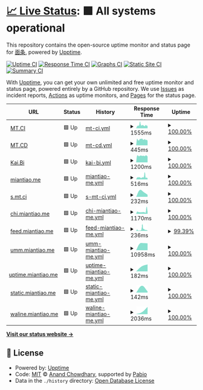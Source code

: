 # [📈 Live Status](https://uptime.miantiao.me): <!--live status--> **🟩 All systems operational**

This repository contains the open-source uptime monitor and status page for [面条](https://mt.ci), powered by [Upptime](https://github.com/upptime/upptime).

[![Uptime CI](https://github.com/ccbikai/upptime/workflows/Uptime%20CI/badge.svg)](https://github.com/ccbikai/upptime/actions?query=workflow%3A%22Uptime+CI%22)
[![Response Time CI](https://github.com/ccbikai/upptime/workflows/Response%20Time%20CI/badge.svg)](https://github.com/ccbikai/upptime/actions?query=workflow%3A%22Response+Time+CI%22)
[![Graphs CI](https://github.com/ccbikai/upptime/workflows/Graphs%20CI/badge.svg)](https://github.com/ccbikai/upptime/actions?query=workflow%3A%22Graphs+CI%22)
[![Static Site CI](https://github.com/ccbikai/upptime/workflows/Static%20Site%20CI/badge.svg)](https://github.com/ccbikai/upptime/actions?query=workflow%3A%22Static+Site+CI%22)
[![Summary CI](https://github.com/ccbikai/upptime/workflows/Summary%20CI/badge.svg)](https://github.com/ccbikai/upptime/actions?query=workflow%3A%22Summary+CI%22)

With [Upptime](https://upptime.js.org), you can get your own unlimited and free uptime monitor and status page, powered entirely by a GitHub repository. We use [Issues](https://github.com/ccbikai/upptime/issues) as incident reports, [Actions](https://github.com/ccbikai/upptime/actions) as uptime monitors, and [Pages](https://uptime.miantiao.me) for the status page.

<!--start: status pages-->
<!-- This summary is generated by Upptime (https://github.com/upptime/upptime) -->
<!-- Do not edit this manually, your changes will be overwritten -->
<!-- prettier-ignore -->
| URL | Status | History | Response Time | Uptime |
| --- | ------ | ------- | ------------- | ------ |
| <img alt="" src="https://icons.duckduckgo.com/ip3/mt.ci.ico" height="13"> [MT.CI](https://mt.ci) | 🟩 Up | [mt-ci.yml](https://github.com/ccbikai/upptime/commits/HEAD/history/mt-ci.yml) | <details><summary><img alt="Response time graph" src="./graphs/mt-ci/response-time-week.png" height="20"> 1555ms</summary><br><a href="https://uptime.miantiao.me/history/mt-ci"><img alt="Response time 1555" src="https://img.shields.io/endpoint?url=https%3A%2F%2Fraw.githubusercontent.com%2Fccbikai%2Fupptime%2FHEAD%2Fapi%2Fmt-ci%2Fresponse-time.json"></a><br><a href="https://uptime.miantiao.me/history/mt-ci"><img alt="24-hour response time 1503" src="https://img.shields.io/endpoint?url=https%3A%2F%2Fraw.githubusercontent.com%2Fccbikai%2Fupptime%2FHEAD%2Fapi%2Fmt-ci%2Fresponse-time-day.json"></a><br><a href="https://uptime.miantiao.me/history/mt-ci"><img alt="7-day response time 1555" src="https://img.shields.io/endpoint?url=https%3A%2F%2Fraw.githubusercontent.com%2Fccbikai%2Fupptime%2FHEAD%2Fapi%2Fmt-ci%2Fresponse-time-week.json"></a><br><a href="https://uptime.miantiao.me/history/mt-ci"><img alt="30-day response time 1555" src="https://img.shields.io/endpoint?url=https%3A%2F%2Fraw.githubusercontent.com%2Fccbikai%2Fupptime%2FHEAD%2Fapi%2Fmt-ci%2Fresponse-time-month.json"></a><br><a href="https://uptime.miantiao.me/history/mt-ci"><img alt="1-year response time 1555" src="https://img.shields.io/endpoint?url=https%3A%2F%2Fraw.githubusercontent.com%2Fccbikai%2Fupptime%2FHEAD%2Fapi%2Fmt-ci%2Fresponse-time-year.json"></a></details> | <details><summary><a href="https://uptime.miantiao.me/history/mt-ci">100.00%</a></summary><a href="https://uptime.miantiao.me/history/mt-ci"><img alt="All-time uptime 100.00%" src="https://img.shields.io/endpoint?url=https%3A%2F%2Fraw.githubusercontent.com%2Fccbikai%2Fupptime%2FHEAD%2Fapi%2Fmt-ci%2Fuptime.json"></a><br><a href="https://uptime.miantiao.me/history/mt-ci"><img alt="24-hour uptime 100.00%" src="https://img.shields.io/endpoint?url=https%3A%2F%2Fraw.githubusercontent.com%2Fccbikai%2Fupptime%2FHEAD%2Fapi%2Fmt-ci%2Fuptime-day.json"></a><br><a href="https://uptime.miantiao.me/history/mt-ci"><img alt="7-day uptime 100.00%" src="https://img.shields.io/endpoint?url=https%3A%2F%2Fraw.githubusercontent.com%2Fccbikai%2Fupptime%2FHEAD%2Fapi%2Fmt-ci%2Fuptime-week.json"></a><br><a href="https://uptime.miantiao.me/history/mt-ci"><img alt="30-day uptime 100.00%" src="https://img.shields.io/endpoint?url=https%3A%2F%2Fraw.githubusercontent.com%2Fccbikai%2Fupptime%2FHEAD%2Fapi%2Fmt-ci%2Fuptime-month.json"></a><br><a href="https://uptime.miantiao.me/history/mt-ci"><img alt="1-year uptime 100.00%" src="https://img.shields.io/endpoint?url=https%3A%2F%2Fraw.githubusercontent.com%2Fccbikai%2Fupptime%2FHEAD%2Fapi%2Fmt-ci%2Fuptime-year.json"></a></details>
| <img alt="" src="https://icons.duckduckgo.com/ip3/mt.cd.ico" height="13"> [MT.CD](https://mt.cd) | 🟩 Up | [mt-cd.yml](https://github.com/ccbikai/upptime/commits/HEAD/history/mt-cd.yml) | <details><summary><img alt="Response time graph" src="./graphs/mt-cd/response-time-week.png" height="20"> 445ms</summary><br><a href="https://uptime.miantiao.me/history/mt-cd"><img alt="Response time 445" src="https://img.shields.io/endpoint?url=https%3A%2F%2Fraw.githubusercontent.com%2Fccbikai%2Fupptime%2FHEAD%2Fapi%2Fmt-cd%2Fresponse-time.json"></a><br><a href="https://uptime.miantiao.me/history/mt-cd"><img alt="24-hour response time 390" src="https://img.shields.io/endpoint?url=https%3A%2F%2Fraw.githubusercontent.com%2Fccbikai%2Fupptime%2FHEAD%2Fapi%2Fmt-cd%2Fresponse-time-day.json"></a><br><a href="https://uptime.miantiao.me/history/mt-cd"><img alt="7-day response time 445" src="https://img.shields.io/endpoint?url=https%3A%2F%2Fraw.githubusercontent.com%2Fccbikai%2Fupptime%2FHEAD%2Fapi%2Fmt-cd%2Fresponse-time-week.json"></a><br><a href="https://uptime.miantiao.me/history/mt-cd"><img alt="30-day response time 445" src="https://img.shields.io/endpoint?url=https%3A%2F%2Fraw.githubusercontent.com%2Fccbikai%2Fupptime%2FHEAD%2Fapi%2Fmt-cd%2Fresponse-time-month.json"></a><br><a href="https://uptime.miantiao.me/history/mt-cd"><img alt="1-year response time 445" src="https://img.shields.io/endpoint?url=https%3A%2F%2Fraw.githubusercontent.com%2Fccbikai%2Fupptime%2FHEAD%2Fapi%2Fmt-cd%2Fresponse-time-year.json"></a></details> | <details><summary><a href="https://uptime.miantiao.me/history/mt-cd">100.00%</a></summary><a href="https://uptime.miantiao.me/history/mt-cd"><img alt="All-time uptime 100.00%" src="https://img.shields.io/endpoint?url=https%3A%2F%2Fraw.githubusercontent.com%2Fccbikai%2Fupptime%2FHEAD%2Fapi%2Fmt-cd%2Fuptime.json"></a><br><a href="https://uptime.miantiao.me/history/mt-cd"><img alt="24-hour uptime 100.00%" src="https://img.shields.io/endpoint?url=https%3A%2F%2Fraw.githubusercontent.com%2Fccbikai%2Fupptime%2FHEAD%2Fapi%2Fmt-cd%2Fuptime-day.json"></a><br><a href="https://uptime.miantiao.me/history/mt-cd"><img alt="7-day uptime 100.00%" src="https://img.shields.io/endpoint?url=https%3A%2F%2Fraw.githubusercontent.com%2Fccbikai%2Fupptime%2FHEAD%2Fapi%2Fmt-cd%2Fuptime-week.json"></a><br><a href="https://uptime.miantiao.me/history/mt-cd"><img alt="30-day uptime 100.00%" src="https://img.shields.io/endpoint?url=https%3A%2F%2Fraw.githubusercontent.com%2Fccbikai%2Fupptime%2FHEAD%2Fapi%2Fmt-cd%2Fuptime-month.json"></a><br><a href="https://uptime.miantiao.me/history/mt-cd"><img alt="1-year uptime 100.00%" src="https://img.shields.io/endpoint?url=https%3A%2F%2Fraw.githubusercontent.com%2Fccbikai%2Fupptime%2FHEAD%2Fapi%2Fmt-cd%2Fuptime-year.json"></a></details>
| <img alt="" src="https://icons.duckduckgo.com/ip3/kai.bi.ico" height="13"> [Kai.Bi](https://kai.bi) | 🟩 Up | [kai-bi.yml](https://github.com/ccbikai/upptime/commits/HEAD/history/kai-bi.yml) | <details><summary><img alt="Response time graph" src="./graphs/kai-bi/response-time-week.png" height="20"> 1200ms</summary><br><a href="https://uptime.miantiao.me/history/kai-bi"><img alt="Response time 1200" src="https://img.shields.io/endpoint?url=https%3A%2F%2Fraw.githubusercontent.com%2Fccbikai%2Fupptime%2FHEAD%2Fapi%2Fkai-bi%2Fresponse-time.json"></a><br><a href="https://uptime.miantiao.me/history/kai-bi"><img alt="24-hour response time 1250" src="https://img.shields.io/endpoint?url=https%3A%2F%2Fraw.githubusercontent.com%2Fccbikai%2Fupptime%2FHEAD%2Fapi%2Fkai-bi%2Fresponse-time-day.json"></a><br><a href="https://uptime.miantiao.me/history/kai-bi"><img alt="7-day response time 1200" src="https://img.shields.io/endpoint?url=https%3A%2F%2Fraw.githubusercontent.com%2Fccbikai%2Fupptime%2FHEAD%2Fapi%2Fkai-bi%2Fresponse-time-week.json"></a><br><a href="https://uptime.miantiao.me/history/kai-bi"><img alt="30-day response time 1200" src="https://img.shields.io/endpoint?url=https%3A%2F%2Fraw.githubusercontent.com%2Fccbikai%2Fupptime%2FHEAD%2Fapi%2Fkai-bi%2Fresponse-time-month.json"></a><br><a href="https://uptime.miantiao.me/history/kai-bi"><img alt="1-year response time 1200" src="https://img.shields.io/endpoint?url=https%3A%2F%2Fraw.githubusercontent.com%2Fccbikai%2Fupptime%2FHEAD%2Fapi%2Fkai-bi%2Fresponse-time-year.json"></a></details> | <details><summary><a href="https://uptime.miantiao.me/history/kai-bi">100.00%</a></summary><a href="https://uptime.miantiao.me/history/kai-bi"><img alt="All-time uptime 100.00%" src="https://img.shields.io/endpoint?url=https%3A%2F%2Fraw.githubusercontent.com%2Fccbikai%2Fupptime%2FHEAD%2Fapi%2Fkai-bi%2Fuptime.json"></a><br><a href="https://uptime.miantiao.me/history/kai-bi"><img alt="24-hour uptime 100.00%" src="https://img.shields.io/endpoint?url=https%3A%2F%2Fraw.githubusercontent.com%2Fccbikai%2Fupptime%2FHEAD%2Fapi%2Fkai-bi%2Fuptime-day.json"></a><br><a href="https://uptime.miantiao.me/history/kai-bi"><img alt="7-day uptime 100.00%" src="https://img.shields.io/endpoint?url=https%3A%2F%2Fraw.githubusercontent.com%2Fccbikai%2Fupptime%2FHEAD%2Fapi%2Fkai-bi%2Fuptime-week.json"></a><br><a href="https://uptime.miantiao.me/history/kai-bi"><img alt="30-day uptime 100.00%" src="https://img.shields.io/endpoint?url=https%3A%2F%2Fraw.githubusercontent.com%2Fccbikai%2Fupptime%2FHEAD%2Fapi%2Fkai-bi%2Fuptime-month.json"></a><br><a href="https://uptime.miantiao.me/history/kai-bi"><img alt="1-year uptime 100.00%" src="https://img.shields.io/endpoint?url=https%3A%2F%2Fraw.githubusercontent.com%2Fccbikai%2Fupptime%2FHEAD%2Fapi%2Fkai-bi%2Fuptime-year.json"></a></details>
| <img alt="" src="https://icons.duckduckgo.com/ip3/miantiao.me.ico" height="13"> [miantiao.me](https://miantiao.me) | 🟩 Up | [miantiao-me.yml](https://github.com/ccbikai/upptime/commits/HEAD/history/miantiao-me.yml) | <details><summary><img alt="Response time graph" src="./graphs/miantiao-me/response-time-week.png" height="20"> 516ms</summary><br><a href="https://uptime.miantiao.me/history/miantiao-me"><img alt="Response time 516" src="https://img.shields.io/endpoint?url=https%3A%2F%2Fraw.githubusercontent.com%2Fccbikai%2Fupptime%2FHEAD%2Fapi%2Fmiantiao-me%2Fresponse-time.json"></a><br><a href="https://uptime.miantiao.me/history/miantiao-me"><img alt="24-hour response time 527" src="https://img.shields.io/endpoint?url=https%3A%2F%2Fraw.githubusercontent.com%2Fccbikai%2Fupptime%2FHEAD%2Fapi%2Fmiantiao-me%2Fresponse-time-day.json"></a><br><a href="https://uptime.miantiao.me/history/miantiao-me"><img alt="7-day response time 516" src="https://img.shields.io/endpoint?url=https%3A%2F%2Fraw.githubusercontent.com%2Fccbikai%2Fupptime%2FHEAD%2Fapi%2Fmiantiao-me%2Fresponse-time-week.json"></a><br><a href="https://uptime.miantiao.me/history/miantiao-me"><img alt="30-day response time 516" src="https://img.shields.io/endpoint?url=https%3A%2F%2Fraw.githubusercontent.com%2Fccbikai%2Fupptime%2FHEAD%2Fapi%2Fmiantiao-me%2Fresponse-time-month.json"></a><br><a href="https://uptime.miantiao.me/history/miantiao-me"><img alt="1-year response time 516" src="https://img.shields.io/endpoint?url=https%3A%2F%2Fraw.githubusercontent.com%2Fccbikai%2Fupptime%2FHEAD%2Fapi%2Fmiantiao-me%2Fresponse-time-year.json"></a></details> | <details><summary><a href="https://uptime.miantiao.me/history/miantiao-me">100.00%</a></summary><a href="https://uptime.miantiao.me/history/miantiao-me"><img alt="All-time uptime 100.00%" src="https://img.shields.io/endpoint?url=https%3A%2F%2Fraw.githubusercontent.com%2Fccbikai%2Fupptime%2FHEAD%2Fapi%2Fmiantiao-me%2Fuptime.json"></a><br><a href="https://uptime.miantiao.me/history/miantiao-me"><img alt="24-hour uptime 100.00%" src="https://img.shields.io/endpoint?url=https%3A%2F%2Fraw.githubusercontent.com%2Fccbikai%2Fupptime%2FHEAD%2Fapi%2Fmiantiao-me%2Fuptime-day.json"></a><br><a href="https://uptime.miantiao.me/history/miantiao-me"><img alt="7-day uptime 100.00%" src="https://img.shields.io/endpoint?url=https%3A%2F%2Fraw.githubusercontent.com%2Fccbikai%2Fupptime%2FHEAD%2Fapi%2Fmiantiao-me%2Fuptime-week.json"></a><br><a href="https://uptime.miantiao.me/history/miantiao-me"><img alt="30-day uptime 100.00%" src="https://img.shields.io/endpoint?url=https%3A%2F%2Fraw.githubusercontent.com%2Fccbikai%2Fupptime%2FHEAD%2Fapi%2Fmiantiao-me%2Fuptime-month.json"></a><br><a href="https://uptime.miantiao.me/history/miantiao-me"><img alt="1-year uptime 100.00%" src="https://img.shields.io/endpoint?url=https%3A%2F%2Fraw.githubusercontent.com%2Fccbikai%2Fupptime%2FHEAD%2Fapi%2Fmiantiao-me%2Fuptime-year.json"></a></details>
| <img alt="" src="https://icons.duckduckgo.com/ip3/s.mt.ci.ico" height="13"> [s.mt.ci](https://s.mt.ci) | 🟩 Up | [s-mt-ci.yml](https://github.com/ccbikai/upptime/commits/HEAD/history/s-mt-ci.yml) | <details><summary><img alt="Response time graph" src="./graphs/s-mt-ci/response-time-week.png" height="20"> 232ms</summary><br><a href="https://uptime.miantiao.me/history/s-mt-ci"><img alt="Response time 232" src="https://img.shields.io/endpoint?url=https%3A%2F%2Fraw.githubusercontent.com%2Fccbikai%2Fupptime%2FHEAD%2Fapi%2Fs-mt-ci%2Fresponse-time.json"></a><br><a href="https://uptime.miantiao.me/history/s-mt-ci"><img alt="24-hour response time 222" src="https://img.shields.io/endpoint?url=https%3A%2F%2Fraw.githubusercontent.com%2Fccbikai%2Fupptime%2FHEAD%2Fapi%2Fs-mt-ci%2Fresponse-time-day.json"></a><br><a href="https://uptime.miantiao.me/history/s-mt-ci"><img alt="7-day response time 232" src="https://img.shields.io/endpoint?url=https%3A%2F%2Fraw.githubusercontent.com%2Fccbikai%2Fupptime%2FHEAD%2Fapi%2Fs-mt-ci%2Fresponse-time-week.json"></a><br><a href="https://uptime.miantiao.me/history/s-mt-ci"><img alt="30-day response time 232" src="https://img.shields.io/endpoint?url=https%3A%2F%2Fraw.githubusercontent.com%2Fccbikai%2Fupptime%2FHEAD%2Fapi%2Fs-mt-ci%2Fresponse-time-month.json"></a><br><a href="https://uptime.miantiao.me/history/s-mt-ci"><img alt="1-year response time 232" src="https://img.shields.io/endpoint?url=https%3A%2F%2Fraw.githubusercontent.com%2Fccbikai%2Fupptime%2FHEAD%2Fapi%2Fs-mt-ci%2Fresponse-time-year.json"></a></details> | <details><summary><a href="https://uptime.miantiao.me/history/s-mt-ci">100.00%</a></summary><a href="https://uptime.miantiao.me/history/s-mt-ci"><img alt="All-time uptime 100.00%" src="https://img.shields.io/endpoint?url=https%3A%2F%2Fraw.githubusercontent.com%2Fccbikai%2Fupptime%2FHEAD%2Fapi%2Fs-mt-ci%2Fuptime.json"></a><br><a href="https://uptime.miantiao.me/history/s-mt-ci"><img alt="24-hour uptime 100.00%" src="https://img.shields.io/endpoint?url=https%3A%2F%2Fraw.githubusercontent.com%2Fccbikai%2Fupptime%2FHEAD%2Fapi%2Fs-mt-ci%2Fuptime-day.json"></a><br><a href="https://uptime.miantiao.me/history/s-mt-ci"><img alt="7-day uptime 100.00%" src="https://img.shields.io/endpoint?url=https%3A%2F%2Fraw.githubusercontent.com%2Fccbikai%2Fupptime%2FHEAD%2Fapi%2Fs-mt-ci%2Fuptime-week.json"></a><br><a href="https://uptime.miantiao.me/history/s-mt-ci"><img alt="30-day uptime 100.00%" src="https://img.shields.io/endpoint?url=https%3A%2F%2Fraw.githubusercontent.com%2Fccbikai%2Fupptime%2FHEAD%2Fapi%2Fs-mt-ci%2Fuptime-month.json"></a><br><a href="https://uptime.miantiao.me/history/s-mt-ci"><img alt="1-year uptime 100.00%" src="https://img.shields.io/endpoint?url=https%3A%2F%2Fraw.githubusercontent.com%2Fccbikai%2Fupptime%2FHEAD%2Fapi%2Fs-mt-ci%2Fuptime-year.json"></a></details>
| <img alt="" src="https://icons.duckduckgo.com/ip3/chi.miantiao.me.ico" height="13"> [chi.miantiao.me](https://chi.miantiao.me) | 🟩 Up | [chi-miantiao-me.yml](https://github.com/ccbikai/upptime/commits/HEAD/history/chi-miantiao-me.yml) | <details><summary><img alt="Response time graph" src="./graphs/chi-miantiao-me/response-time-week.png" height="20"> 1170ms</summary><br><a href="https://uptime.miantiao.me/history/chi-miantiao-me"><img alt="Response time 1170" src="https://img.shields.io/endpoint?url=https%3A%2F%2Fraw.githubusercontent.com%2Fccbikai%2Fupptime%2FHEAD%2Fapi%2Fchi-miantiao-me%2Fresponse-time.json"></a><br><a href="https://uptime.miantiao.me/history/chi-miantiao-me"><img alt="24-hour response time 576" src="https://img.shields.io/endpoint?url=https%3A%2F%2Fraw.githubusercontent.com%2Fccbikai%2Fupptime%2FHEAD%2Fapi%2Fchi-miantiao-me%2Fresponse-time-day.json"></a><br><a href="https://uptime.miantiao.me/history/chi-miantiao-me"><img alt="7-day response time 1170" src="https://img.shields.io/endpoint?url=https%3A%2F%2Fraw.githubusercontent.com%2Fccbikai%2Fupptime%2FHEAD%2Fapi%2Fchi-miantiao-me%2Fresponse-time-week.json"></a><br><a href="https://uptime.miantiao.me/history/chi-miantiao-me"><img alt="30-day response time 1170" src="https://img.shields.io/endpoint?url=https%3A%2F%2Fraw.githubusercontent.com%2Fccbikai%2Fupptime%2FHEAD%2Fapi%2Fchi-miantiao-me%2Fresponse-time-month.json"></a><br><a href="https://uptime.miantiao.me/history/chi-miantiao-me"><img alt="1-year response time 1170" src="https://img.shields.io/endpoint?url=https%3A%2F%2Fraw.githubusercontent.com%2Fccbikai%2Fupptime%2FHEAD%2Fapi%2Fchi-miantiao-me%2Fresponse-time-year.json"></a></details> | <details><summary><a href="https://uptime.miantiao.me/history/chi-miantiao-me">100.00%</a></summary><a href="https://uptime.miantiao.me/history/chi-miantiao-me"><img alt="All-time uptime 100.00%" src="https://img.shields.io/endpoint?url=https%3A%2F%2Fraw.githubusercontent.com%2Fccbikai%2Fupptime%2FHEAD%2Fapi%2Fchi-miantiao-me%2Fuptime.json"></a><br><a href="https://uptime.miantiao.me/history/chi-miantiao-me"><img alt="24-hour uptime 100.00%" src="https://img.shields.io/endpoint?url=https%3A%2F%2Fraw.githubusercontent.com%2Fccbikai%2Fupptime%2FHEAD%2Fapi%2Fchi-miantiao-me%2Fuptime-day.json"></a><br><a href="https://uptime.miantiao.me/history/chi-miantiao-me"><img alt="7-day uptime 100.00%" src="https://img.shields.io/endpoint?url=https%3A%2F%2Fraw.githubusercontent.com%2Fccbikai%2Fupptime%2FHEAD%2Fapi%2Fchi-miantiao-me%2Fuptime-week.json"></a><br><a href="https://uptime.miantiao.me/history/chi-miantiao-me"><img alt="30-day uptime 100.00%" src="https://img.shields.io/endpoint?url=https%3A%2F%2Fraw.githubusercontent.com%2Fccbikai%2Fupptime%2FHEAD%2Fapi%2Fchi-miantiao-me%2Fuptime-month.json"></a><br><a href="https://uptime.miantiao.me/history/chi-miantiao-me"><img alt="1-year uptime 100.00%" src="https://img.shields.io/endpoint?url=https%3A%2F%2Fraw.githubusercontent.com%2Fccbikai%2Fupptime%2FHEAD%2Fapi%2Fchi-miantiao-me%2Fuptime-year.json"></a></details>
| <img alt="" src="https://icons.duckduckgo.com/ip3/feed.miantiao.me.ico" height="13"> [feed.miantiao.me](https://feed.miantiao.me) | 🟩 Up | [feed-miantiao-me.yml](https://github.com/ccbikai/upptime/commits/HEAD/history/feed-miantiao-me.yml) | <details><summary><img alt="Response time graph" src="./graphs/feed-miantiao-me/response-time-week.png" height="20"> 236ms</summary><br><a href="https://uptime.miantiao.me/history/feed-miantiao-me"><img alt="Response time 236" src="https://img.shields.io/endpoint?url=https%3A%2F%2Fraw.githubusercontent.com%2Fccbikai%2Fupptime%2FHEAD%2Fapi%2Ffeed-miantiao-me%2Fresponse-time.json"></a><br><a href="https://uptime.miantiao.me/history/feed-miantiao-me"><img alt="24-hour response time 178" src="https://img.shields.io/endpoint?url=https%3A%2F%2Fraw.githubusercontent.com%2Fccbikai%2Fupptime%2FHEAD%2Fapi%2Ffeed-miantiao-me%2Fresponse-time-day.json"></a><br><a href="https://uptime.miantiao.me/history/feed-miantiao-me"><img alt="7-day response time 236" src="https://img.shields.io/endpoint?url=https%3A%2F%2Fraw.githubusercontent.com%2Fccbikai%2Fupptime%2FHEAD%2Fapi%2Ffeed-miantiao-me%2Fresponse-time-week.json"></a><br><a href="https://uptime.miantiao.me/history/feed-miantiao-me"><img alt="30-day response time 236" src="https://img.shields.io/endpoint?url=https%3A%2F%2Fraw.githubusercontent.com%2Fccbikai%2Fupptime%2FHEAD%2Fapi%2Ffeed-miantiao-me%2Fresponse-time-month.json"></a><br><a href="https://uptime.miantiao.me/history/feed-miantiao-me"><img alt="1-year response time 236" src="https://img.shields.io/endpoint?url=https%3A%2F%2Fraw.githubusercontent.com%2Fccbikai%2Fupptime%2FHEAD%2Fapi%2Ffeed-miantiao-me%2Fresponse-time-year.json"></a></details> | <details><summary><a href="https://uptime.miantiao.me/history/feed-miantiao-me">99.39%</a></summary><a href="https://uptime.miantiao.me/history/feed-miantiao-me"><img alt="All-time uptime 99.39%" src="https://img.shields.io/endpoint?url=https%3A%2F%2Fraw.githubusercontent.com%2Fccbikai%2Fupptime%2FHEAD%2Fapi%2Ffeed-miantiao-me%2Fuptime.json"></a><br><a href="https://uptime.miantiao.me/history/feed-miantiao-me"><img alt="24-hour uptime 100.00%" src="https://img.shields.io/endpoint?url=https%3A%2F%2Fraw.githubusercontent.com%2Fccbikai%2Fupptime%2FHEAD%2Fapi%2Ffeed-miantiao-me%2Fuptime-day.json"></a><br><a href="https://uptime.miantiao.me/history/feed-miantiao-me"><img alt="7-day uptime 99.39%" src="https://img.shields.io/endpoint?url=https%3A%2F%2Fraw.githubusercontent.com%2Fccbikai%2Fupptime%2FHEAD%2Fapi%2Ffeed-miantiao-me%2Fuptime-week.json"></a><br><a href="https://uptime.miantiao.me/history/feed-miantiao-me"><img alt="30-day uptime 99.39%" src="https://img.shields.io/endpoint?url=https%3A%2F%2Fraw.githubusercontent.com%2Fccbikai%2Fupptime%2FHEAD%2Fapi%2Ffeed-miantiao-me%2Fuptime-month.json"></a><br><a href="https://uptime.miantiao.me/history/feed-miantiao-me"><img alt="1-year uptime 99.39%" src="https://img.shields.io/endpoint?url=https%3A%2F%2Fraw.githubusercontent.com%2Fccbikai%2Fupptime%2FHEAD%2Fapi%2Ffeed-miantiao-me%2Fuptime-year.json"></a></details>
| <img alt="" src="https://icons.duckduckgo.com/ip3/umm.miantiao.me.ico" height="13"> [umm.miantiao.me](https://umm.miantiao.me/api/auth/verify) | 🟩 Up | [umm-miantiao-me.yml](https://github.com/ccbikai/upptime/commits/HEAD/history/umm-miantiao-me.yml) | <details><summary><img alt="Response time graph" src="./graphs/umm-miantiao-me/response-time-week.png" height="20"> 10958ms</summary><br><a href="https://uptime.miantiao.me/history/umm-miantiao-me"><img alt="Response time 10958" src="https://img.shields.io/endpoint?url=https%3A%2F%2Fraw.githubusercontent.com%2Fccbikai%2Fupptime%2FHEAD%2Fapi%2Fumm-miantiao-me%2Fresponse-time.json"></a><br><a href="https://uptime.miantiao.me/history/umm-miantiao-me"><img alt="24-hour response time 11339" src="https://img.shields.io/endpoint?url=https%3A%2F%2Fraw.githubusercontent.com%2Fccbikai%2Fupptime%2FHEAD%2Fapi%2Fumm-miantiao-me%2Fresponse-time-day.json"></a><br><a href="https://uptime.miantiao.me/history/umm-miantiao-me"><img alt="7-day response time 10958" src="https://img.shields.io/endpoint?url=https%3A%2F%2Fraw.githubusercontent.com%2Fccbikai%2Fupptime%2FHEAD%2Fapi%2Fumm-miantiao-me%2Fresponse-time-week.json"></a><br><a href="https://uptime.miantiao.me/history/umm-miantiao-me"><img alt="30-day response time 10958" src="https://img.shields.io/endpoint?url=https%3A%2F%2Fraw.githubusercontent.com%2Fccbikai%2Fupptime%2FHEAD%2Fapi%2Fumm-miantiao-me%2Fresponse-time-month.json"></a><br><a href="https://uptime.miantiao.me/history/umm-miantiao-me"><img alt="1-year response time 10958" src="https://img.shields.io/endpoint?url=https%3A%2F%2Fraw.githubusercontent.com%2Fccbikai%2Fupptime%2FHEAD%2Fapi%2Fumm-miantiao-me%2Fresponse-time-year.json"></a></details> | <details><summary><a href="https://uptime.miantiao.me/history/umm-miantiao-me">100.00%</a></summary><a href="https://uptime.miantiao.me/history/umm-miantiao-me"><img alt="All-time uptime 100.00%" src="https://img.shields.io/endpoint?url=https%3A%2F%2Fraw.githubusercontent.com%2Fccbikai%2Fupptime%2FHEAD%2Fapi%2Fumm-miantiao-me%2Fuptime.json"></a><br><a href="https://uptime.miantiao.me/history/umm-miantiao-me"><img alt="24-hour uptime 100.00%" src="https://img.shields.io/endpoint?url=https%3A%2F%2Fraw.githubusercontent.com%2Fccbikai%2Fupptime%2FHEAD%2Fapi%2Fumm-miantiao-me%2Fuptime-day.json"></a><br><a href="https://uptime.miantiao.me/history/umm-miantiao-me"><img alt="7-day uptime 100.00%" src="https://img.shields.io/endpoint?url=https%3A%2F%2Fraw.githubusercontent.com%2Fccbikai%2Fupptime%2FHEAD%2Fapi%2Fumm-miantiao-me%2Fuptime-week.json"></a><br><a href="https://uptime.miantiao.me/history/umm-miantiao-me"><img alt="30-day uptime 100.00%" src="https://img.shields.io/endpoint?url=https%3A%2F%2Fraw.githubusercontent.com%2Fccbikai%2Fupptime%2FHEAD%2Fapi%2Fumm-miantiao-me%2Fuptime-month.json"></a><br><a href="https://uptime.miantiao.me/history/umm-miantiao-me"><img alt="1-year uptime 100.00%" src="https://img.shields.io/endpoint?url=https%3A%2F%2Fraw.githubusercontent.com%2Fccbikai%2Fupptime%2FHEAD%2Fapi%2Fumm-miantiao-me%2Fuptime-year.json"></a></details>
| <img alt="" src="https://icons.duckduckgo.com/ip3/uptime.miantiao.me.ico" height="13"> [uptime.miantiao.me](https://uptime.miantiao.me) | 🟩 Up | [uptime-miantiao-me.yml](https://github.com/ccbikai/upptime/commits/HEAD/history/uptime-miantiao-me.yml) | <details><summary><img alt="Response time graph" src="./graphs/uptime-miantiao-me/response-time-week.png" height="20"> 182ms</summary><br><a href="https://uptime.miantiao.me/history/uptime-miantiao-me"><img alt="Response time 182" src="https://img.shields.io/endpoint?url=https%3A%2F%2Fraw.githubusercontent.com%2Fccbikai%2Fupptime%2FHEAD%2Fapi%2Fuptime-miantiao-me%2Fresponse-time.json"></a><br><a href="https://uptime.miantiao.me/history/uptime-miantiao-me"><img alt="24-hour response time 264" src="https://img.shields.io/endpoint?url=https%3A%2F%2Fraw.githubusercontent.com%2Fccbikai%2Fupptime%2FHEAD%2Fapi%2Fuptime-miantiao-me%2Fresponse-time-day.json"></a><br><a href="https://uptime.miantiao.me/history/uptime-miantiao-me"><img alt="7-day response time 182" src="https://img.shields.io/endpoint?url=https%3A%2F%2Fraw.githubusercontent.com%2Fccbikai%2Fupptime%2FHEAD%2Fapi%2Fuptime-miantiao-me%2Fresponse-time-week.json"></a><br><a href="https://uptime.miantiao.me/history/uptime-miantiao-me"><img alt="30-day response time 182" src="https://img.shields.io/endpoint?url=https%3A%2F%2Fraw.githubusercontent.com%2Fccbikai%2Fupptime%2FHEAD%2Fapi%2Fuptime-miantiao-me%2Fresponse-time-month.json"></a><br><a href="https://uptime.miantiao.me/history/uptime-miantiao-me"><img alt="1-year response time 182" src="https://img.shields.io/endpoint?url=https%3A%2F%2Fraw.githubusercontent.com%2Fccbikai%2Fupptime%2FHEAD%2Fapi%2Fuptime-miantiao-me%2Fresponse-time-year.json"></a></details> | <details><summary><a href="https://uptime.miantiao.me/history/uptime-miantiao-me">100.00%</a></summary><a href="https://uptime.miantiao.me/history/uptime-miantiao-me"><img alt="All-time uptime 100.00%" src="https://img.shields.io/endpoint?url=https%3A%2F%2Fraw.githubusercontent.com%2Fccbikai%2Fupptime%2FHEAD%2Fapi%2Fuptime-miantiao-me%2Fuptime.json"></a><br><a href="https://uptime.miantiao.me/history/uptime-miantiao-me"><img alt="24-hour uptime 100.00%" src="https://img.shields.io/endpoint?url=https%3A%2F%2Fraw.githubusercontent.com%2Fccbikai%2Fupptime%2FHEAD%2Fapi%2Fuptime-miantiao-me%2Fuptime-day.json"></a><br><a href="https://uptime.miantiao.me/history/uptime-miantiao-me"><img alt="7-day uptime 100.00%" src="https://img.shields.io/endpoint?url=https%3A%2F%2Fraw.githubusercontent.com%2Fccbikai%2Fupptime%2FHEAD%2Fapi%2Fuptime-miantiao-me%2Fuptime-week.json"></a><br><a href="https://uptime.miantiao.me/history/uptime-miantiao-me"><img alt="30-day uptime 100.00%" src="https://img.shields.io/endpoint?url=https%3A%2F%2Fraw.githubusercontent.com%2Fccbikai%2Fupptime%2FHEAD%2Fapi%2Fuptime-miantiao-me%2Fuptime-month.json"></a><br><a href="https://uptime.miantiao.me/history/uptime-miantiao-me"><img alt="1-year uptime 100.00%" src="https://img.shields.io/endpoint?url=https%3A%2F%2Fraw.githubusercontent.com%2Fccbikai%2Fupptime%2FHEAD%2Fapi%2Fuptime-miantiao-me%2Fuptime-year.json"></a></details>
| <img alt="" src="https://icons.duckduckgo.com/ip3/static.miantiao.me.ico" height="13"> [static.miantiao.me](https://static.miantiao.me/share/2024/k3g4qs/c3TrOQ.png) | 🟩 Up | [static-miantiao-me.yml](https://github.com/ccbikai/upptime/commits/HEAD/history/static-miantiao-me.yml) | <details><summary><img alt="Response time graph" src="./graphs/static-miantiao-me/response-time-week.png" height="20"> 142ms</summary><br><a href="https://uptime.miantiao.me/history/static-miantiao-me"><img alt="Response time 142" src="https://img.shields.io/endpoint?url=https%3A%2F%2Fraw.githubusercontent.com%2Fccbikai%2Fupptime%2FHEAD%2Fapi%2Fstatic-miantiao-me%2Fresponse-time.json"></a><br><a href="https://uptime.miantiao.me/history/static-miantiao-me"><img alt="24-hour response time 67" src="https://img.shields.io/endpoint?url=https%3A%2F%2Fraw.githubusercontent.com%2Fccbikai%2Fupptime%2FHEAD%2Fapi%2Fstatic-miantiao-me%2Fresponse-time-day.json"></a><br><a href="https://uptime.miantiao.me/history/static-miantiao-me"><img alt="7-day response time 142" src="https://img.shields.io/endpoint?url=https%3A%2F%2Fraw.githubusercontent.com%2Fccbikai%2Fupptime%2FHEAD%2Fapi%2Fstatic-miantiao-me%2Fresponse-time-week.json"></a><br><a href="https://uptime.miantiao.me/history/static-miantiao-me"><img alt="30-day response time 142" src="https://img.shields.io/endpoint?url=https%3A%2F%2Fraw.githubusercontent.com%2Fccbikai%2Fupptime%2FHEAD%2Fapi%2Fstatic-miantiao-me%2Fresponse-time-month.json"></a><br><a href="https://uptime.miantiao.me/history/static-miantiao-me"><img alt="1-year response time 142" src="https://img.shields.io/endpoint?url=https%3A%2F%2Fraw.githubusercontent.com%2Fccbikai%2Fupptime%2FHEAD%2Fapi%2Fstatic-miantiao-me%2Fresponse-time-year.json"></a></details> | <details><summary><a href="https://uptime.miantiao.me/history/static-miantiao-me">100.00%</a></summary><a href="https://uptime.miantiao.me/history/static-miantiao-me"><img alt="All-time uptime 100.00%" src="https://img.shields.io/endpoint?url=https%3A%2F%2Fraw.githubusercontent.com%2Fccbikai%2Fupptime%2FHEAD%2Fapi%2Fstatic-miantiao-me%2Fuptime.json"></a><br><a href="https://uptime.miantiao.me/history/static-miantiao-me"><img alt="24-hour uptime 100.00%" src="https://img.shields.io/endpoint?url=https%3A%2F%2Fraw.githubusercontent.com%2Fccbikai%2Fupptime%2FHEAD%2Fapi%2Fstatic-miantiao-me%2Fuptime-day.json"></a><br><a href="https://uptime.miantiao.me/history/static-miantiao-me"><img alt="7-day uptime 100.00%" src="https://img.shields.io/endpoint?url=https%3A%2F%2Fraw.githubusercontent.com%2Fccbikai%2Fupptime%2FHEAD%2Fapi%2Fstatic-miantiao-me%2Fuptime-week.json"></a><br><a href="https://uptime.miantiao.me/history/static-miantiao-me"><img alt="30-day uptime 100.00%" src="https://img.shields.io/endpoint?url=https%3A%2F%2Fraw.githubusercontent.com%2Fccbikai%2Fupptime%2FHEAD%2Fapi%2Fstatic-miantiao-me%2Fuptime-month.json"></a><br><a href="https://uptime.miantiao.me/history/static-miantiao-me"><img alt="1-year uptime 100.00%" src="https://img.shields.io/endpoint?url=https%3A%2F%2Fraw.githubusercontent.com%2Fccbikai%2Fupptime%2FHEAD%2Fapi%2Fstatic-miantiao-me%2Fuptime-year.json"></a></details>
| <img alt="" src="https://icons.duckduckgo.com/ip3/waline.miantiao.me.ico" height="13"> [waline.miantiao.me](https://waline.miantiao.me/ui) | 🟩 Up | [waline-miantiao-me.yml](https://github.com/ccbikai/upptime/commits/HEAD/history/waline-miantiao-me.yml) | <details><summary><img alt="Response time graph" src="./graphs/waline-miantiao-me/response-time-week.png" height="20"> 2036ms</summary><br><a href="https://uptime.miantiao.me/history/waline-miantiao-me"><img alt="Response time 2036" src="https://img.shields.io/endpoint?url=https%3A%2F%2Fraw.githubusercontent.com%2Fccbikai%2Fupptime%2FHEAD%2Fapi%2Fwaline-miantiao-me%2Fresponse-time.json"></a><br><a href="https://uptime.miantiao.me/history/waline-miantiao-me"><img alt="24-hour response time 758" src="https://img.shields.io/endpoint?url=https%3A%2F%2Fraw.githubusercontent.com%2Fccbikai%2Fupptime%2FHEAD%2Fapi%2Fwaline-miantiao-me%2Fresponse-time-day.json"></a><br><a href="https://uptime.miantiao.me/history/waline-miantiao-me"><img alt="7-day response time 2036" src="https://img.shields.io/endpoint?url=https%3A%2F%2Fraw.githubusercontent.com%2Fccbikai%2Fupptime%2FHEAD%2Fapi%2Fwaline-miantiao-me%2Fresponse-time-week.json"></a><br><a href="https://uptime.miantiao.me/history/waline-miantiao-me"><img alt="30-day response time 2036" src="https://img.shields.io/endpoint?url=https%3A%2F%2Fraw.githubusercontent.com%2Fccbikai%2Fupptime%2FHEAD%2Fapi%2Fwaline-miantiao-me%2Fresponse-time-month.json"></a><br><a href="https://uptime.miantiao.me/history/waline-miantiao-me"><img alt="1-year response time 2036" src="https://img.shields.io/endpoint?url=https%3A%2F%2Fraw.githubusercontent.com%2Fccbikai%2Fupptime%2FHEAD%2Fapi%2Fwaline-miantiao-me%2Fresponse-time-year.json"></a></details> | <details><summary><a href="https://uptime.miantiao.me/history/waline-miantiao-me">100.00%</a></summary><a href="https://uptime.miantiao.me/history/waline-miantiao-me"><img alt="All-time uptime 100.00%" src="https://img.shields.io/endpoint?url=https%3A%2F%2Fraw.githubusercontent.com%2Fccbikai%2Fupptime%2FHEAD%2Fapi%2Fwaline-miantiao-me%2Fuptime.json"></a><br><a href="https://uptime.miantiao.me/history/waline-miantiao-me"><img alt="24-hour uptime 100.00%" src="https://img.shields.io/endpoint?url=https%3A%2F%2Fraw.githubusercontent.com%2Fccbikai%2Fupptime%2FHEAD%2Fapi%2Fwaline-miantiao-me%2Fuptime-day.json"></a><br><a href="https://uptime.miantiao.me/history/waline-miantiao-me"><img alt="7-day uptime 100.00%" src="https://img.shields.io/endpoint?url=https%3A%2F%2Fraw.githubusercontent.com%2Fccbikai%2Fupptime%2FHEAD%2Fapi%2Fwaline-miantiao-me%2Fuptime-week.json"></a><br><a href="https://uptime.miantiao.me/history/waline-miantiao-me"><img alt="30-day uptime 100.00%" src="https://img.shields.io/endpoint?url=https%3A%2F%2Fraw.githubusercontent.com%2Fccbikai%2Fupptime%2FHEAD%2Fapi%2Fwaline-miantiao-me%2Fuptime-month.json"></a><br><a href="https://uptime.miantiao.me/history/waline-miantiao-me"><img alt="1-year uptime 100.00%" src="https://img.shields.io/endpoint?url=https%3A%2F%2Fraw.githubusercontent.com%2Fccbikai%2Fupptime%2FHEAD%2Fapi%2Fwaline-miantiao-me%2Fuptime-year.json"></a></details>

<!--end: status pages-->

[**Visit our status website →**](https://uptime.miantiao.me)

## 📄 License

- Powered by: [Upptime](https://github.com/upptime/upptime)
- Code: [MIT](./LICENSE) © [Anand Chowdhary](https://anandchowdhary.com), supported by [Pabio](https://pabio.com)
- Data in the `./history` directory: [Open Database License](https://opendatacommons.org/licenses/odbl/1-0/)
